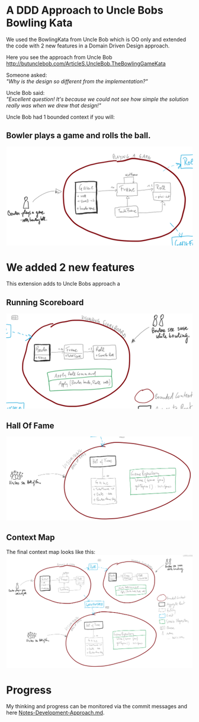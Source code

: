 # A DDD Approach to Uncle Bobs Bowling Kata
We used the BowlingKata from Uncle Bob which is OO only and extended the code with 2 new features in a Domain Driven Design approach.
   
Here you see the approach from Uncle Bob  
http://butunclebob.com/ArticleS.UncleBob.TheBowlingGameKata   
  
  
Someone asked:   
  _"Why is the design so different from the implementation?"_
  
Uncle Bob said:  
  _"Excellent question! It's because we could not see how simple the solution really was when we drew that design!"_ 
 
Uncle Bob had 1 bounded context if you will:

## Bowler plays a game and rolls the ball.
![Bowler rolls ball](images/01-play-game-2019-05-29%2009_35_43-DDD%20workshop.png)


# We added 2 new features 
This extension adds to Uncle Bobs approach a 
## Running Scoreboard  
![Scoreboard](images/02-scoreboard-2019-05-29%2009_36_00-DDD%20workshop.png)

## Hall Of Fame
![Hall Of Fame](images/03-hall-of-fame-2019-05-29%2009_36_20-DDD%20workshop.png)

## Context Map
The final context map looks like this:
![Overall Context Map](images/04-context-map-2019-05-29%2009_35_21-DDD%20workshop.png)


# Progress
My thinking and progress can be monitored via the commit messages and here [Notes-Development-Approach.md](Notes-Development-Approach.md).
